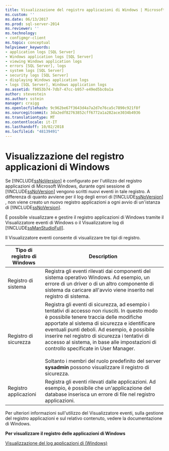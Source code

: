 ```yaml
---
title: Visualizzazione del registro applicazioni di Windows | Microsoft Docs
ms.custom: ''
ms.date: 06/13/2017
ms.prod: sql-server-2014
ms.reviewer: ''
ms.technology:
- configmgr-client
ms.topic: conceptual
helpviewer_keywords:
- application logs [SQL Server]
- Windows application logs [SQL Server]
- viewing Windows application logs
- errors [SQL Server], logs
- system logs [SQL Server]
- security logs [SQL Server]
- displaying Windows application logs
- logs [SQL Server], Windows application logs
ms.assetid: f9853b74-7db7-47cc-b957-e49ed5bc0a1a
author: stevestein
ms.author: sstein
manager: craigg
ms.openlocfilehash: 9c962be67f3643d4a7a2d7e76ca5c7890c921f8f
ms.sourcegitcommit: 3da2edf82763852cff6772a1a282ace3034b4936
ms.translationtype: MT
ms.contentlocale: it-IT
ms.lasthandoff: 10/02/2018
ms.locfileid: "48139491"
---
```

# <a name="viewing-the-windows-application-log"></a>Visualizzazione del registro applicazioni di Windows
  Se [!INCLUDE[ssNoVersion](../../includes/ssnoversion-md.md)] è configurato per l'utilizzo del registro applicazioni di Microsoft Windows, durante ogni sessione di [!INCLUDE[ssNoVersion](../../includes/ssnoversion-md.md)] vengono scritti nuovi eventi in tale registro. A differenza di quanto avviene per il log degli errori di [!INCLUDE[ssNoVersion](../../includes/ssnoversion-md.md)] , non viene creato un nuovo registro applicazioni a ogni avvio di un'istanza di [!INCLUDE[ssNoVersion](../../includes/ssnoversion-md.md)].  
  
 È possibile visualizzare e gestire il registro applicazioni di Windows tramite il Visualizzatore eventi di Windows o il Visualizzatore log di [!INCLUDE[ssManStudioFull](../../includes/ssmanstudiofull-md.md)].  
  
 Il Visualizzatore eventi consente di visualizzare tre tipi di registro.  
  
|Tipo di registro di Windows|Description|  
|----------------------|-----------------|  
|Registro di sistema|Registra gli eventi rilevati dai componenti del sistema operativo Windows. Ad esempio, un errore di un driver o di un altro componente di sistema da caricare all'avvio viene inserito nel registro di sistema.|  
|Registro di sicurezza|Registra gli eventi di sicurezza, ad esempio i tentativi di accesso non riusciti. In questo modo è possibile tenere traccia delle modifiche apportate al sistema di sicurezza e identificare eventuali punti deboli. Ad esempio, è possibile inserire nel registro di sicurezza i tentativi di accesso al sistema, in base alle impostazioni di controllo specificate in User Manager.<br /><br /> Soltanto i membri del ruolo predefinito del server **sysadmin** possono visualizzare il registro di sicurezza.|  
|Registro applicazioni|Registra gli eventi rilevati dalle applicazioni. Ad esempio, è possibile che un'applicazione del database inserisca un errore di file nel registro applicazioni.|  
  
 Per ulteriori informazioni sull'utilizzo del Visualizzatore eventi, sulla gestione del registro applicazioni e sul relativo contenuto, vedere la documentazione di Windows.  
  
 **Per visualizzare il registro delle applicazioni di Windows**  
  
 [Visualizzazione del log applicazioni di &#40;Windows&#41;](../../relational-databases/performance/view-the-windows-application-log-windows-10.md)  
  
  
